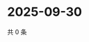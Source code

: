 # 2025-09-30

共 0 条

<!-- BEGIN ZHIHUQUESTIONS -->
<!-- 最后更新时间 Tue Sep 30 2025 15:11:34 GMT+0800 (China Standard Time) -->

<!-- END ZHIHUQUESTIONS -->
